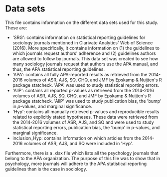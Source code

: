# Data sets 

This file contains information on the different data sets used for this study. These are:

- 'SRG': contains information on statistical reporting guidelines for sociology journals mentioned in Clarivate Analytics' Web of Science (2016). More specifically, it contains information on (1) the guidelines to which journals request authors' adherence and (2) guidelines authors are allowed to follow by journals. This data set was created to see how many sociology journals request that authors use the APA manual, and thus, the APA statistical reporting guidelines.
- 'APA': contains all fully APA-reported results as retrieved from the 2014-2016 volumes of ASR, AJS, SQ, CHQ, and JMF by Epskamp & Nuijten's R package statcheck. 'APA' was used to study statistical reporting errors.
- 'AllP': contains all reported p-values as retrieved from the 2014-2016 volumes of ASR, AJS, SQ, CHQ, and JMF by Epskamp & Nuijten's R package statcheck. 'AllP' was used to study publication bias, the 'bump' in *p*-values, and marginal significance.
- 'Hyp': contains all manually retrieved p-values and reproducible results related to explicitly stated hypotheses. These data were retrieved from the 2014-2016 volumes of ASR, AJS, and SQ and were used to study statistical reporting errors, publication bias, the 'bump' in p-values, and marginal significance.
- inclusion_Hyp: contains information on which articles from the 2014-2016 volumes of ASR, AJS, and SQ were included in 'Hyp'.

Furthermore, there is a .xlsx file which lists all the psychology journals that belong to the APA organization. The purpose of this file was to show that in psychology, more journals will adhere to the APA statistical reporting guidelines than is the case in sociology.
